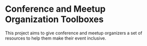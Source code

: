 # Conference and Meetup Organization Toolboxes

This project aims to give conference and meetup organizers a set of resources to help them make their event inclusive.
